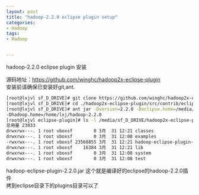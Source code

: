 ```yaml
---
layout: post
title: "hadoop-2.2.0 eclipse plugin setup"
categories:
- Hadoop
tags:
- Hadoop


---
```


hadoop-2.2.0 eclipse plugin 安装

源码地址：<https://github.com/winghc/hadoop2x-eclipse-plugin>  
安装前请确保已安装好git,ant.

```bash
[root@lxjvl sf_D_DRIVE]# git clone https://github.com/winghc/hadoop2x-eclipse-plugin.git 
[root@lxjvl sf_D_DRIVE]# cd ./hadoop2x-eclipse-plugin/src/contrib/eclipse-plugin/
[root@lxjvl sf_D_DRIVE]# ant jar -Dversion=2.2.0 -Declipse.home=/media/sf_D_DRIVE/eclipses/eclipse-java-indigo-SR2_hd 
-Dhadoop.home=/home/lxj/hadoop-2.2.0 
[root@lxjvl eclipse-plugin]# ls -l /media/sf_D_DRIVE/hadoop2x-eclipse-plugin/build/contrib/eclipse-plugin/
总用量 23033
drwxrwx---. 1 root vboxsf        0 3月  31 12:21 classes
drwxrwx---. 1 root vboxsf        0 3月  31 12:08 examples
-rwxrwx---. 1 root vboxsf 23568855 3月  31 12:21 hadoop-eclipse-plugin-2.2.0.jar
drwxrwx---. 1 root vboxsf    16384 3月  31 12:21 lib
drwxrwx---. 1 root vboxsf        0 3月  31 12:08 system
drwxrwx---. 1 root vboxsf        0 3月  31 12:08 test
```

hadoop-eclipse-plugin-2.2.0.jar 这个就是编译好的eclipse的hadoop-2.2.0插件  
拷到eclipse目录下的plugins目录可以了
